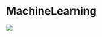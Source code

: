 # MachineLearning

<img src="https://www.google.com/url?sa=i&url=https%3A%2F%2Fwallpaperaccess.com%2Fmachine-learning&psig=AOvVaw1NYpklMNHunIpTAE9X0gmX&ust=1646325121978000&source=images&cd=vfe&ved=0CAsQjRxqFwoTCNCQyZPtp_YCFQAAAAAdAAAAABAD"/>
